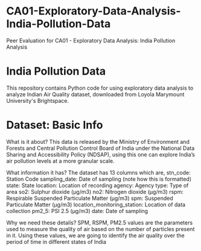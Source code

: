 # CA01-Exploratory-Data-Analysis-India-Pollution-Data

Peer Evaluation for CA01 - Exploratory Data Analysis: India Pollution Analysis

# India Pollution Data 
This repository contains Python code for using exploratory data analysis to analyze Indian Air Quality dataset, downloaded from Loyola Marymount University's Brightspace. 

# Dataset: Basic Info

What is it about?
This data is released by the Ministry of Environment and Forests and Central Pollution 
Control Board of India under the National Data Sharing and Accessibility Policy 
(NDSAP), using this one can explore India’s air pollution levels at a more granular scale. 

What information it has?
The dataset has 13 columns which are, 
  stn_code: Station Code 
  sampling_date: Date of sampling (note how this is formatted) 
  state: State 
  location: Location of recording 
  agency: Agency 
  type: Type of area 
  so2: Sulphur dioxide (μg/m3) 
  no2: Nitrogen dioxide (μg/m3) 
  rspm: Respirable Suspended Particulate Matter (μg/m3) 
  spm: Suspended Particulate Matter (μg/m3) 
  location_monitoring_station: Location of data collection 
  pm2_5: PSI 2.5 (μg/m3) 
  date: Date of sampling 

Why we need these details?
SPM, RSPM, PM2.5 values are the parameters used to measure the quality of air based 
on the number of particles present in it. Using these values, we are going to identify the 
air quality over the period of time in different states of India
